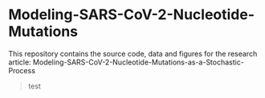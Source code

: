 # Modeling-SARS-CoV-2-Nucleotide-Mutations
This repository contains the source code, data and figures for the research article: Modeling-SARS-CoV-2-Nucleotide-Mutations-as-a-Stochastic-Process

> test
